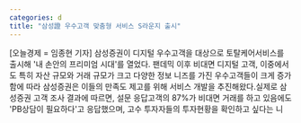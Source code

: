 ```yaml
---
categories: d
title: "삼성證 우수고객 맞춤형 서비스 S라운지 출시"
---
```

[오늘경제 = 임종현 기자] 삼성증권이 디지털 우수고객을 대상으로 토탈케어서비스를 출시해 &#39;내 손안의 프리미엄 시대&#39;를 열었다. 팬데믹 이후 비대면 디지털 고객, 이중에서도 특히 자산 규모와 거래 규모가 크고 다양한 정보 니즈를 가진 우수고객들이 크게 증가함에 따라 삼성증권은 이들의 만족도 제고를 위해 서비스 개발을 추진해왔다.실제로 삼성증권 고객 조사 결과에 따르면, 설문 응답고객의 87%가 비대면 거래를 하고 있음에도 &#39;PB상담이 필요하다&#39;고 응답했으며, 고수 투자자들의 투자현황을 확인하고 싶다는 니